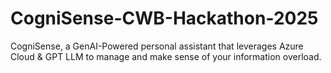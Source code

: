 # CogniSense-CWB-Hackathon-2025
CogniSense, a GenAI-Powered personal assistant that leverages Azure Cloud &amp; GPT LLM to manage and make sense of your information overload.
